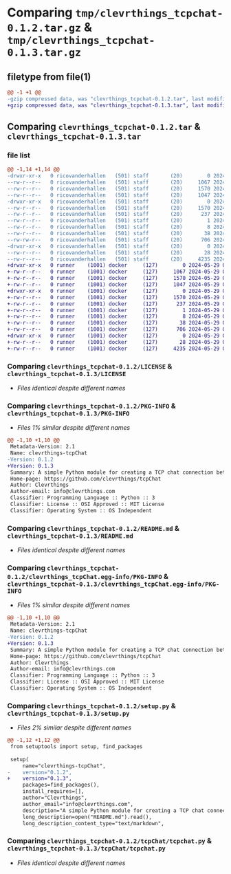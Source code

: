 # Comparing `tmp/clevrthings_tcpchat-0.1.2.tar.gz` & `tmp/clevrthings_tcpchat-0.1.3.tar.gz`

## filetype from file(1)

```diff
@@ -1 +1 @@
-gzip compressed data, was "clevrthings_tcpchat-0.1.2.tar", last modified: Tue May 28 22:51:49 2024, max compression
+gzip compressed data, was "clevrthings_tcpchat-0.1.3.tar", last modified: Wed May 29 01:18:53 2024, max compression
```

## Comparing `clevrthings_tcpchat-0.1.2.tar` & `clevrthings_tcpchat-0.1.3.tar`

### file list

```diff
@@ -1,14 +1,14 @@
-drwxr-xr-x   0 ricovanderhallen   (501) staff       (20)        0 2024-05-28 22:51:49.673904 clevrthings_tcpchat-0.1.2/
--rw-r--r--   0 ricovanderhallen   (501) staff       (20)     1067 2024-05-28 21:40:14.000000 clevrthings_tcpchat-0.1.2/LICENSE
--rw-r--r--   0 ricovanderhallen   (501) staff       (20)     1570 2024-05-28 22:51:49.673678 clevrthings_tcpchat-0.1.2/PKG-INFO
--rw-r--r--   0 ricovanderhallen   (501) staff       (20)     1047 2024-05-28 22:37:33.000000 clevrthings_tcpchat-0.1.2/README.md
-drwxr-xr-x   0 ricovanderhallen   (501) staff       (20)        0 2024-05-28 22:51:49.673450 clevrthings_tcpchat-0.1.2/clevrthings_tcpChat.egg-info/
--rw-r--r--   0 ricovanderhallen   (501) staff       (20)     1570 2024-05-28 22:51:49.000000 clevrthings_tcpchat-0.1.2/clevrthings_tcpChat.egg-info/PKG-INFO
--rw-r--r--   0 ricovanderhallen   (501) staff       (20)      237 2024-05-28 22:51:49.000000 clevrthings_tcpchat-0.1.2/clevrthings_tcpChat.egg-info/SOURCES.txt
--rw-r--r--   0 ricovanderhallen   (501) staff       (20)        1 2024-05-28 22:51:49.000000 clevrthings_tcpchat-0.1.2/clevrthings_tcpChat.egg-info/dependency_links.txt
--rw-r--r--   0 ricovanderhallen   (501) staff       (20)        8 2024-05-28 22:51:49.000000 clevrthings_tcpchat-0.1.2/clevrthings_tcpChat.egg-info/top_level.txt
--rw-r--r--   0 ricovanderhallen   (501) staff       (20)       38 2024-05-28 22:51:49.673947 clevrthings_tcpchat-0.1.2/setup.cfg
--rw-rw-r--   0 ricovanderhallen   (501) staff       (20)      706 2024-05-28 22:50:29.000000 clevrthings_tcpchat-0.1.2/setup.py
-drwxr-xr-x   0 ricovanderhallen   (501) staff       (20)        0 2024-05-28 22:51:49.673138 clevrthings_tcpchat-0.1.2/tcpChat/
--rw-r--r--   0 ricovanderhallen   (501) staff       (20)       28 2024-05-28 21:26:49.000000 clevrthings_tcpchat-0.1.2/tcpChat/__init__.py
--rw-r--r--   0 ricovanderhallen   (501) staff       (20)     4235 2024-05-28 21:19:13.000000 clevrthings_tcpchat-0.1.2/tcpChat/tcpchat.py
+drwxr-xr-x   0 runner    (1001) docker     (127)        0 2024-05-29 01:18:53.840021 clevrthings_tcpchat-0.1.3/
+-rw-r--r--   0 runner    (1001) docker     (127)     1067 2024-05-29 01:18:49.000000 clevrthings_tcpchat-0.1.3/LICENSE
+-rw-r--r--   0 runner    (1001) docker     (127)     1570 2024-05-29 01:18:53.840021 clevrthings_tcpchat-0.1.3/PKG-INFO
+-rw-r--r--   0 runner    (1001) docker     (127)     1047 2024-05-29 01:18:49.000000 clevrthings_tcpchat-0.1.3/README.md
+drwxr-xr-x   0 runner    (1001) docker     (127)        0 2024-05-29 01:18:53.840021 clevrthings_tcpchat-0.1.3/clevrthings_tcpChat.egg-info/
+-rw-r--r--   0 runner    (1001) docker     (127)     1570 2024-05-29 01:18:53.000000 clevrthings_tcpchat-0.1.3/clevrthings_tcpChat.egg-info/PKG-INFO
+-rw-r--r--   0 runner    (1001) docker     (127)      237 2024-05-29 01:18:53.000000 clevrthings_tcpchat-0.1.3/clevrthings_tcpChat.egg-info/SOURCES.txt
+-rw-r--r--   0 runner    (1001) docker     (127)        1 2024-05-29 01:18:53.000000 clevrthings_tcpchat-0.1.3/clevrthings_tcpChat.egg-info/dependency_links.txt
+-rw-r--r--   0 runner    (1001) docker     (127)        8 2024-05-29 01:18:53.000000 clevrthings_tcpchat-0.1.3/clevrthings_tcpChat.egg-info/top_level.txt
+-rw-r--r--   0 runner    (1001) docker     (127)       38 2024-05-29 01:18:53.840021 clevrthings_tcpchat-0.1.3/setup.cfg
+-rw-r--r--   0 runner    (1001) docker     (127)      706 2024-05-29 01:18:49.000000 clevrthings_tcpchat-0.1.3/setup.py
+drwxr-xr-x   0 runner    (1001) docker     (127)        0 2024-05-29 01:18:53.840021 clevrthings_tcpchat-0.1.3/tcpChat/
+-rw-r--r--   0 runner    (1001) docker     (127)       28 2024-05-29 01:18:49.000000 clevrthings_tcpchat-0.1.3/tcpChat/__init__.py
+-rw-r--r--   0 runner    (1001) docker     (127)     4235 2024-05-29 01:18:49.000000 clevrthings_tcpchat-0.1.3/tcpChat/tcpchat.py
```

### Comparing `clevrthings_tcpchat-0.1.2/LICENSE` & `clevrthings_tcpchat-0.1.3/LICENSE`

 * *Files identical despite different names*

### Comparing `clevrthings_tcpchat-0.1.2/PKG-INFO` & `clevrthings_tcpchat-0.1.3/PKG-INFO`

 * *Files 1% similar despite different names*

```diff
@@ -1,10 +1,10 @@
 Metadata-Version: 2.1
 Name: clevrthings-tcpChat
-Version: 0.1.2
+Version: 0.1.3
 Summary: A simple Python module for creating a TCP chat connection between two computers to send commands or information.
 Home-page: https://github.com/clevrthings/tcpChat
 Author: Clevrthings
 Author-email: info@clevrthings.com
 Classifier: Programming Language :: Python :: 3
 Classifier: License :: OSI Approved :: MIT License
 Classifier: Operating System :: OS Independent
```

### Comparing `clevrthings_tcpchat-0.1.2/README.md` & `clevrthings_tcpchat-0.1.3/README.md`

 * *Files identical despite different names*

### Comparing `clevrthings_tcpchat-0.1.2/clevrthings_tcpChat.egg-info/PKG-INFO` & `clevrthings_tcpchat-0.1.3/clevrthings_tcpChat.egg-info/PKG-INFO`

 * *Files 1% similar despite different names*

```diff
@@ -1,10 +1,10 @@
 Metadata-Version: 2.1
 Name: clevrthings-tcpChat
-Version: 0.1.2
+Version: 0.1.3
 Summary: A simple Python module for creating a TCP chat connection between two computers to send commands or information.
 Home-page: https://github.com/clevrthings/tcpChat
 Author: Clevrthings
 Author-email: info@clevrthings.com
 Classifier: Programming Language :: Python :: 3
 Classifier: License :: OSI Approved :: MIT License
 Classifier: Operating System :: OS Independent
```

### Comparing `clevrthings_tcpchat-0.1.2/setup.py` & `clevrthings_tcpchat-0.1.3/setup.py`

 * *Files 2% similar despite different names*

```diff
@@ -1,12 +1,12 @@
 from setuptools import setup, find_packages
 
 setup(
     name="clevrthings-tcpChat",
-    version="0.1.2",
+    version="0.1.3",
     packages=find_packages(),
     install_requires=[],
     author="Clevrthings",
     author_email="info@clevrthings.com",
     description="A simple Python module for creating a TCP chat connection between two computers to send commands or information.",
     long_description=open("README.md").read(),
     long_description_content_type="text/markdown",
```

### Comparing `clevrthings_tcpchat-0.1.2/tcpChat/tcpchat.py` & `clevrthings_tcpchat-0.1.3/tcpChat/tcpchat.py`

 * *Files identical despite different names*

